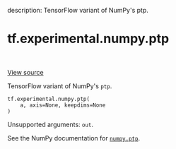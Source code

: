 description: TensorFlow variant of NumPy's ptp.

<div itemscope itemtype="http://developers.google.com/ReferenceObject">
<meta itemprop="name" content="tf.experimental.numpy.ptp" />
<meta itemprop="path" content="Stable" />
</div>

# tf.experimental.numpy.ptp

<!-- Insert buttons and diff -->

<table class="tfo-notebook-buttons tfo-api nocontent" align="left">

</table>

<a target="_blank" class="external" href="/code/stable/tensorflow/python/ops/numpy_ops/np_math_ops.py">View source</a>



TensorFlow variant of NumPy's `ptp`.


<pre class="devsite-click-to-copy prettyprint lang-py tfo-signature-link">
<code>tf.experimental.numpy.ptp(
    a, axis=None, keepdims=None
)
</code></pre>



<!-- Placeholder for "Used in" -->

Unsupported arguments: `out`.

See the NumPy documentation for [`numpy.ptp`](https://numpy.org/doc/stable/reference/generated/numpy.ptp.html).